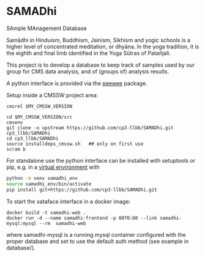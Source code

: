 SAMADhi
=======

SAmple MAnagement Database

Samādhi in Hinduism, Buddhism, Jainism, Sikhism and yogic schools is a higher level of concentrated meditation, or dhyāna. In the yoga tradition, it is the eighth and final limb identified in the Yoga Sūtras of Patañjali.

This project is to develop a database to keep track of samples used by our group for CMS data analysis, and of (groups of) analysis results.

A python interface is provided via the [peewee](http://docs.peewee-orm.com/en/latest/) package.

Setup inside a CMSSW project area:
```
cmsrel $MY_CMSSW_VERSION

cd $MY_CMSSW_VERSION/src
cmsenv
git clone -o upstream https://github.com/cp3-llbb/SAMADhi.git cp3_llbb/SAMADhi
cd cp3_llbb/SAMADhi
source installdeps_cmssw.sh   ## only on first use
scram b
```

For standalone use the python interface can be installed with setuptools or pip,
e.g. in a [virtual environment](https://packaging.python.org/tutorials/installing-packages/#creating-virtual-environments) with
```bash
python -m venv samadhi_env
source samadhi_env/bin/activate
pip install git+https://github.com/cp3-llbb/SAMADhi.git
```


To start the xataface interface in a docker image:
```
docker build -t samadhi-web .
docker run -d --name samadhi-frontend -p 8070:80 --link samadhi-mysql:mysql --rm  samadhi-web
```
where samadhi-mysql is a running mysql container configured with the proper database and set to use the default auth method (see example in database/).

